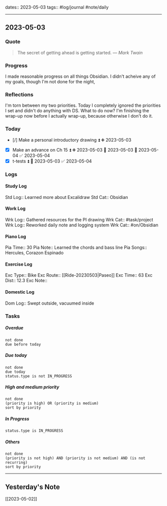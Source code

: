 dates:: 2023-05-03
tags:: #log/journal #note/daily 

---
## 2023-05-03

### Quote

> The secret of getting ahead is getting started.
> — <cite>Mark Twain</cite>


### Progress

I made reasonable progress on all things Obsidian. I didn't acheive any of my goals, though I'm not done for the night,

### Reflections

I'm torn between my two priorities. Today I completely ignored the priorities I set and didn't do anything with DS. What to do now? I'm finishing the wrap-up now before I actually wrap-up, because otherwise I don't do it.

### Today

- [/] Make a personal introductory drawing ⏫ ➕ 2023-05-03
- [x] Make an advance on Ch 15 ⏫ ➕ 2023-05-03 🛫 2023-05-03 📅 2023-05-04 ✅ 2023-05-04
- [x] t-tests ⏫ 🛫 2023-05-03 ✅ 2023-05-04

### Logs

#### Study Log
Std Log:: Learned more about Excalidraw
Std Cat:: Obsidian

#### Work Log
Wrk Log:: Gathered resources for the PI drawing
Wrk Cat:: #task/project 
Wrk Log:: Reworked daily note and logging system
Wrk Cat:: #on/Obsidian 

#### Piano Log
Pia Time:: 30
Pia Note:: Learned the chords and bass line
Pia Songs:: Hercules, Corazon Espinado

#### Exercise Log
Exc Type:: Bike
Exc Route:: [[Ride-20230503|Paseo]]
Exc Time:: 63
Exc Dist:: 12.3
Exc Note:: 

#### Domestic Log
Dom Log:: Swept outside, vacuumed inside

### Tasks

##### Overdue

```tasks
not done
due before today
```


##### Due today

```tasks
not done
due today
status.type is not IN_PROGRESS
```

##### High and medium priority

```tasks
not done
(priority is high) OR (priority is medium)
sort by priority
```

##### In Progress

```tasks
status.type is IN_PROGRESS
```

##### Others


```tasks
not done
(priority is not high) AND (priority is not medium) AND (is not recurring)
sort by priority
```


---
## Yesterday's Note

[[2023-05-02]]


